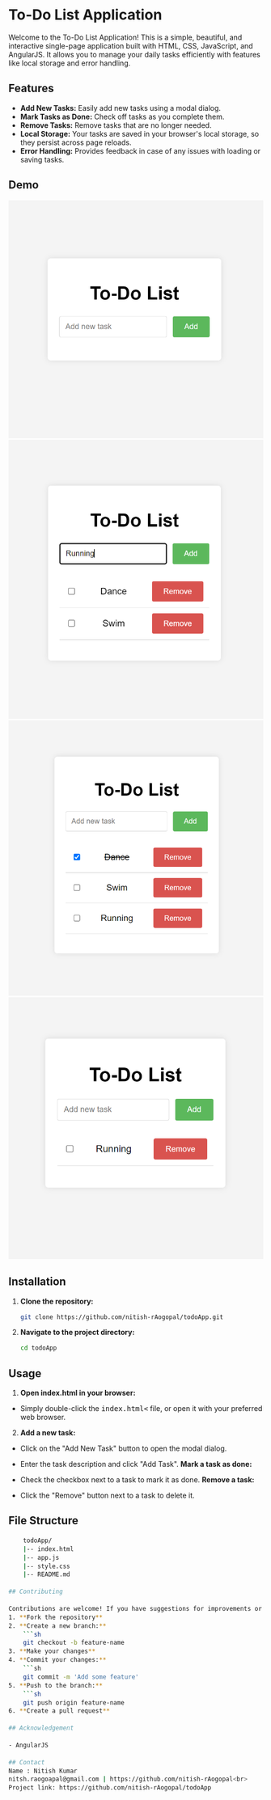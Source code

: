 # To-Do List Application

Welcome to the To-Do List Application! This is a simple, beautiful, and interactive single-page application built with HTML, CSS, JavaScript, and AngularJS. It allows you to manage your daily tasks efficiently with features like local storage and error handling.

## Features

- **Add New Tasks:** Easily add new tasks using a modal dialog.
- **Mark Tasks as Done:** Check off tasks as you complete them.
- **Remove Tasks:** Remove tasks that are no longer needed.
- **Local Storage:** Your tasks are saved in your browser's local storage, so they persist across page reloads.
- **Error Handling:** Provides feedback in case of any issues with loading or saving tasks.

## Demo

![To-Do List Demo](/assets/screen1.PNG)
![To-Do List Demo](/assets/screen2.PNG)
![To-Do List Demo](/assets/screen3.PNG)
![To-Do List Demo](/assets/screen4.PNG)


## Installation

1. **Clone the repository:**
   ```sh
   git clone https://github.com/nitish-rAogopal/todoApp.git

2. **Navigate to the project directory:**
    ```sh
    cd todoApp
## Usage
1. **Open index.html in your browser:**

- Simply double-click the <tt>index.html<</tt> file, or open it with your preferred web browser.
2. **Add a new task:**

- Click on the "Add New Task" button to open the modal dialog.
- Enter the task description and click "Add Task".
**Mark a task as done:**

- Check the checkbox next to a task to mark it as done.
**Remove a task:**

- Click the "Remove" button next to a task to delete it.

## File Structure

```sh
    todoApp/
    |-- index.html     
    |-- app.js         
    |-- style.css      
    |-- README.md  
    
## Contributing

Contributions are welcome! If you have suggestions for improvements or new features, please create an issue or submit a pull request.
1. **Fork the repository**
2. **Create a new branch:**
    ```sh
    git checkout -b feature-name
3. **Make your changes**
4. **Commit your changes:**
    ```sh
    git commit -m 'Add some feature'
5. **Push to the branch:**
    ```sh
    git push origin feature-name
6. **Create a pull request**

## Acknowledgement

- AngularJS

## Contact
Name : Nitish Kumar
nitsh.raogoapal@gmail.com | https://github.com/nitish-rAogopal<br>
Project link: https://github.com/nitish-rAogopal/todoApp